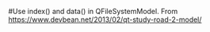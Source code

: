 #Use index() and data() in QFileSystemModel.
From https://www.devbean.net/2013/02/qt-study-road-2-model/
